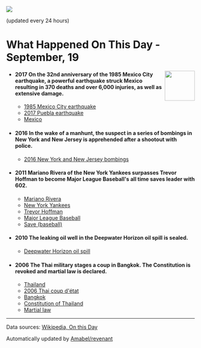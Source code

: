<img src="https://img.shields.io/badge/last%20updated%20at-2020--09--19%2000%3A11%20(UTC)-brightgreen?style=for-the-badge">

(updated every 24 hours)

# What Happened On This Day - September, 19

<img align="right" src="https://user-images.githubusercontent.com/12688422/87848414-3e9d0800-c91b-11ea-84df-7ebcb2c52b8d.png" width="80px">

- #### 2017 On the 32nd anniversary of the 1985 Mexico City earthquake, a powerful earthquake struck Mexico resulting in 370 deaths and over 6,000 injuries, as well as extensive damage.

  - [1985 Mexico City earthquake](https://wikipedia.org/wiki/1985_Mexico_City_earthquake)
  - [2017 Puebla earthquake](https://wikipedia.org/wiki/2017_Puebla_earthquake)
  - [Mexico](https://wikipedia.org/wiki/Mexico)

- #### 2016 In the wake of a manhunt, the suspect in a series of bombings in New York and New Jersey is apprehended after a shootout with police.

  - [2016 New York and New Jersey bombings](https://wikipedia.org/wiki/2016_New_York_and_New_Jersey_bombings)

- #### 2011 Mariano Rivera of the New York Yankees surpasses Trevor Hoffman to become Major League Baseball's all time saves leader with 602.

  - [Mariano Rivera](https://wikipedia.org/wiki/Mariano_Rivera)
  - [New York Yankees](https://wikipedia.org/wiki/New_York_Yankees)
  - [Trevor Hoffman](https://wikipedia.org/wiki/Trevor_Hoffman)
  - [Major League Baseball](https://wikipedia.org/wiki/Major_League_Baseball)
  - [Save (baseball)](https://wikipedia.org/wiki/Save_(baseball))

- #### 2010 The leaking oil well in the Deepwater Horizon oil spill is sealed.

  - [Deepwater Horizon oil spill](https://wikipedia.org/wiki/Deepwater_Horizon_oil_spill)

- #### 2006 The Thai military stages a coup in Bangkok. The Constitution is revoked and martial law is declared.

  - [Thailand](https://wikipedia.org/wiki/Thailand)
  - [2006 Thai coup d'état](https://wikipedia.org/wiki/2006_Thai_coup_d%27%C3%A9tat)
  - [Bangkok](https://wikipedia.org/wiki/Bangkok)
  - [Constitution of Thailand](https://wikipedia.org/wiki/Constitution_of_Thailand)
  - [Martial law](https://wikipedia.org/wiki/Martial_law)
---

Data sources: [Wikipedia, On this Day](https://byabbe.se/on-this-day/)

Automatically updated by [Amabel/revenant](https://github.com/Amabel/revenant)